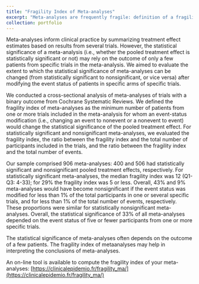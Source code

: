 ```yaml
---
title: "Fragility Index of Meta-analyses"
excerpt: "Meta-analyses are frequently fragile: definition of a fragility index<br/><br/><img src='/images/schema_algorithm_FI.svg' width='500'>"
collection: portfolio
---
```


Meta-analyses inform clinical practice by summarizing treatment effect estimates based on results from several trials. However, the statistical significance of a meta-analysis (i.e., whether the pooled treatment effect is statistically significant or not) may rely on the outcome of only a few patients from specific trials in the meta-analysis. We aimed to evaluate the extent to which the statistical significance of meta-analyses can be changed (from statistically significant to nonsignificant, or vice versa) after modifying the event status of patients in specific arms of specific trials. 

We conducted a cross-sectional analysis of meta-analyses of trials with a binary outcome from Cochrane Systematic Reviews. We defined the fragility index of meta-analyses as the minimum number of patients from one or more trials included in the meta-analysis for whom an event-status modification (i.e., changing an event to nonevent or a nonevent to event) would change the statistical significance of the pooled treatment effect. For statistically significant and nonsignificant meta-analyses, we evaluated the fragility index, the ratio between the fragility index and the total number of participants included in the trials, and the ratio between the fragility index and the total number of events. 

Our sample comprised 906 meta-analyses: 400 and 506 had statistically significant and nonsignificant pooled treatment effects, respectively. For statistically significant meta-analyses, the median fragility index was 12 (Q1-Q3: 4-33); for 29% the fragility index was 5 or less. Overall, 43% and 9% meta-analyses would have become nonsignificant if the event status was modified for less than 1% of the total participants in one or several specific trials, and for less than 1% of the total number of events, respectively. These proportions were similar for statistically nonsignificant meta-analyses. Overall, the statistical significance of 33% of all meta-analyses depended on the event status of five or fewer participants from one or more specific trials. 

The statistical significance of meta-analyses often depends on the outcome of a few patients. The fragility index of metaanalyses may help in interpreting the conclusions of meta-analyses.

An on-line tool is available to compute the fragility index of your meta-analyses: [https://clinicalepidemio.fr/fragility_ma/](https://clinicalepidemio.fr/fragility_ma/)